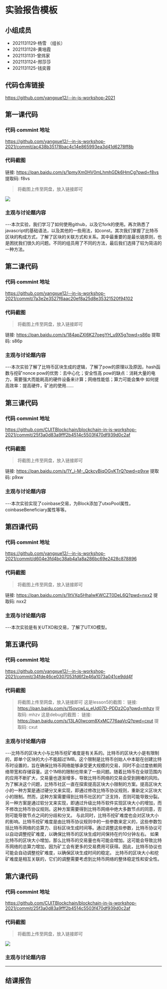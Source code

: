 # 实验报告模板

## 小组成员

- 2021131129-杨雪 （组长）
- 2021131128-黄培霞
- 2021131131-曾炜家
- 2021131124-邢莎莎
- 2021131125-钱奕蓉


## 代码仓库链接

https://github.com/yangxue12/--in-js-workshop-2021



## 第一课代码


### 代码 commint 地址

https://github.com/yangxue12/--in-js-workshop-2021/commit/ac438b35178bac4c14e865993ea3d41d6278ff8b

### 代码截图
链接: https://pan.baidu.com/s/1pmyXm0HV0mLhmhGDk6HmCg?pwd=f8vs 提取码: f8vs
> 将截图上传至网盘，放入链接即可

![](链接)


### 主观与讨论题内容

---本次实验，我们学习了如何使用github，以及它fork的使用。再次熟悉了javascript的基础语法，以及其他的一些用法，如const。其次我们掌握了比特币区块的构成方式，了解了区块的关联方式和关系。其中最重要的是最长链原则，也是困扰我们很久的问题。不同的组员用了不同的方法，最后我们选择了较为简洁的一种方法。




## 第二课代码


### 代码 commint 地址

https://github.com/yangxue12/--in-js-workshop-2021/commit/7a3e2e3527f6aac20ef8a25d8e35321520f94102


### 代码截图

> 将截图上传至网盘，放入链接即可

链接: https://pan.baidu.com/s/184apZXl6K27oegYH_u9X5g?pwd=s86p 提取码: s86p


### 主观与讨论题内容



---本次实验了解了比特币区块生成的逻辑，了解了pow的原理以及原因，hash函数与挖矿nonce
pow的优势：去中心化；安全性高
pow的缺点：消耗大量的电力，需要强大而能耗高的硬件设备来计算；网络性能低；算力可能会集中
如何提高效率：提高硬件，矿池的使用……


## 第三课代码


### 代码 commint 地址

https://github.com/CUITBlockchain/blockchain-in-js-workshop-2021/commit/25f3a0d83a9fff2b4514c5503f470df939d0c2af


### 代码截图

> 将截图上传至网盘，放入链接即可

链接: https://pan.baidu.com/s/1Y_i-M-_QckcyBiqOGvKTrQ?pwd=p9xw 提取码: p9xw


### 主观与讨论题内容



---本次实验实现了coinbase交易，为Block添加了utxoPool属性，coinbaseBeneficiary属性等等。




## 第四课代码


### 代码 commint 地址

https://github.com/yangxue12/--in-js-workshop-2021/commit/d604e3fd4bc38ab4a1a8a286bc69e2428c878896


### 代码截图

> 将截图上传至网盘，放入链接即可

链接: https://pan.baidu.com/s/1ItVXp5HhaIwKWCZT0DeL6Q?pwd=nxx2 提取码: nxx2


### 主观与讨论题内容



---本次实验是有关UTXO和交易，了解了UTXO模型。




## 第五课代码


### 代码 commint 地址

https://github.com/yangxue12/--in-js-workshop-2021/commit/34fde46ce0307053fd6f2e46a1073a041ce9dd4f

### 代码截图

> 将截图上传至网盘，放入链接即可
这是lesson5的截图：
链接: https://pan.baidu.com/s/15ovcwLu_eUd07D-PDDz2Cg?pwd=mhzv 提取码: mhzv
这是debug的截图：
链接: https://pan.baidu.com/s/13LA0Iwcqm8XxMC776aaVcQ?pwd=cxut 提取码: cxut


### 主观与讨论题内容



---比特币的区块大小与比特币挖矿难度是有关系的。比特币的区块大小是有限制的，即单个区块的大小不能超过1MB。这个限制是比特币创始人中本聪在创建比特币时设置的，旨在确保比特币网络能够承受更大规模的交易，同时不会过度依赖网络带宽和存储容量。这个1MB的限制也带来了一些问题。随着比特币在全球范围内的应用不断扩大，交易量也逐渐增多，导致比特币网络的交易会受到拥堵的风险。为了解决这个问题，比特币社区一直在探索提高区块大小限制的方案。提高区块大小的一种方案是通过硬分叉来实现，即通过修改比特币协议规则，重新定义区块大小的限制。然而，这种方案需要得到比特币社区的广泛支持，否则可能导致分裂。另一种方案是通过软分叉来实现，即通过升级比特币软件实现区块大小的增加，而不修改比特币协议规则。这种方案需要得到比特币网络中绝大多数节点的同意，否则可能导致节点之间的分歧和分叉。
与此同时，比特币挖矿难度也会对区块大小的影响。比特币挖矿难度是由比特币协议规则中的一些参数来定义的，这些参数包括比特币网络的总算力、目标区块生成时间等。通过调整这些参数，比特币协议可以自动调整挖矿难度，以确保比特币的区块生成时间保持在约10分钟左右。
如果比特币的区块大小增加，那么比特币的交易量也有可能会增加。这可能会导致比特币网络的总算力增加，因为矿工会有更多的交易费用可获得。因此，比特币协议也可能会自动调整挖矿难度，以确保区块生成时间的稳定。
比特币的区块大小和挖矿难度是相互关联的，它们的调整需要考虑到比特币网络的整体稳定性和安全性。




## 第六课代码


### 代码 commint 地址

https://github.com/CUITBlockchain/blockchain-in-js-workshop-2021/commit/25f3a0d83a9fff2b4514c5503f470df939d0c2af


### 代码截图

> 将截图上传至网盘，放入链接即可

![](图片链接放这里)


### 主观与讨论题内容



---


## 结课报告





